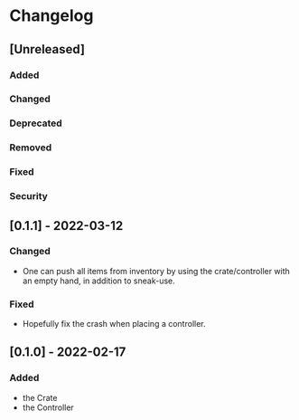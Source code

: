 # Changelog

## [Unreleased]

### Added

### Changed

### Deprecated

### Removed

### Fixed

### Security

## [0.1.1] - 2022-03-12

### Changed

* One can push all items from inventory by using the crate/controller with an empty hand, in addition to sneak-use.

### Fixed

* Hopefully fix the crash when placing a controller.

## [0.1.0] - 2022-02-17

### Added

* the Crate
* the Controller
